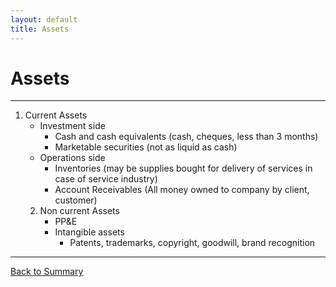 ```yaml
---
layout: default
title: Assets
---
```


# Assets
---

1. Current Assets
    - Investment side 
        +   Cash and cash equivalents (cash, cheques, less than 3 months)
        +   Marketable securities (not as liquid as cash)
    -   Operations side
        +   Inventories (may be supplies bought for delivery of services in case of service industry)
        +   Account Receivables (All money owned to company by client, customer)
    2. Non current Assets
        - PP&E
        - Intangible assets
            + Patents, trademarks, copyright, goodwill, brand recognition

---

<a href="/" name="#user-content-ratios">Back to Summary</a>
